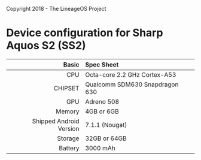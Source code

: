 Copyright 2018 - The LineageOS Project

Device configuration for Sharp Aquos S2 (SS2)
==================================

Basic   | Spec Sheet
-------:|:-------------------------
CPU     | Octa-core 2.2 GHz Cortex-A53
CHIPSET | Qualcomm SDM630 Snapdragon 630
GPU     | Adreno 508
Memory  | 4GB or 6GB
Shipped Android Version | 7.1.1 (Nougat)
Storage | 32GB or 64GB
Battery | 3000 mAh

